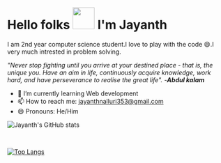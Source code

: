 # Hello folks <img src="https://c.tenor.com/xS_t2ANBv9UAAAAj/elsalla.gif" width="50px"> I'm Jayanth
 
I am 2nd year computer science student.I love to play with the code :smile:.I very much intrested in problem solving.

_"Never stop fighting until you arrive at your destined place - that is, the unique you. Have an aim in life, continuously acquire knowledge, work hard, and 
have perseverance to realise the great life"._       _-**Abdul kalam**_ 

- 🌱 I’m currently learning Web development
- 📫 How to reach me: <a>jayanthnalluri353@gmail.com</a>
- 😄 Pronouns: He/Him

<!--## Find me around the web <img src="https://media.tenor.com/images/81bc7178d6bbfc14a04d6e48742c18ae/tenor.gif" width="30px">-->



![Jayanth's GitHub stats](https://github-readme-stats.vercel.app/api?username=jayanth353&show_icons=true&theme=radical)

<br>

[![Top Langs](https://github-readme-stats.vercel.app/api/top-langs/?username=jayanth353&hide=scss,less&theme=radical)](https://github.com/jayanth353/github-readme-stats)
